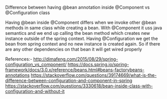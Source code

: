 Difference between having @bean annotation inside @Component vs @Configuration class

Having @bean inside @Component differs when we invoke other @bean methods in same class
while creating a bean. With @Component it uss java semantics and we end up calling the
bean method which creates new instance outside of the spring context. Having @Configuration
we get the bean from spring context and no new instance is created again.
So if there are any other dependencies on that bean it will get wired properly

References:-
http://dimafeng.com/2015/08/29/spring-configuration_vs_component/
https://docs.spring.io/spring-framework/docs/3.0.x/reference/beans.html#beans-factorybeans-annotations
https://stackoverflow.com/questions/39174669/what-is-the-difference-between-configuration-and-component-in-spring
https://stackoverflow.com/questions/3330618/bean-inside-class-with-configuration-and-without-it